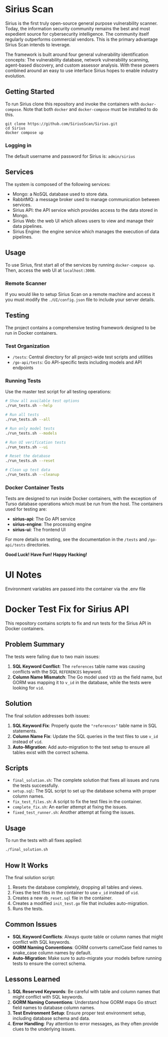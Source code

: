 # Sirius Scan

Sirius is the first truly open-source general purpose vulnerability scanner. Today, the information security community remains the best and most expedient source for cybersecurity intelligence. The community itself regularly outperforms commercial vendors. This is the primary advantage Sirius Scan intends to leverage.

The framework is built around four general vulnerability identification concepts: The vulnerability database, network vulnerability scanning, agent-based discovery, and custom assessor analysis. With these powers combined around an easy to use interface Sirius hopes to enable industry evolution.

## Getting Started

To run Sirius clone this repository and invoke the containers with `docker-compose`. Note that both `docker` and `docker-compose` must be installed to do this.

```
git clone https://github.com/SiriusScan/Sirius.git
cd Sirius
docker compose up
```

### Logging in

The default username and password for Sirius is: `admin/sirius`

## Services

The system is composed of the following services:

- Mongo: a NoSQL database used to store data.
- RabbitMQ: a message broker used to manage communication between services.
- Sirius API: the API service which provides access to the data stored in Mongo.
- Sirius Web: the web UI which allows users to view and manage their data pipelines.
- Sirius Engine: the engine service which manages the execution of data pipelines.

## Usage

To use Sirius, first start all of the services by running `docker-compose up`. Then, access the web UI at `localhost:3000`.

### Remote Scanner

If you would like to setup Sirius Scan on a remote machine and access it you must modify the `./UI/config.json` file to include your server details.

## Testing

The project contains a comprehensive testing framework designed to be run in Docker containers.

### Test Organization

- `/tests`: Central directory for all project-wide test scripts and utilities
- `/go-api/tests`: Go API-specific tests including models and API endpoints

### Running Tests

Use the master test script for all testing operations:

```bash
# Show all available test options
./run_tests.sh --help

# Run all tests
./run_tests.sh --all

# Run only model tests
./run_tests.sh --models

# Run UI verification tests
./run_tests.sh --ui

# Reset the database
./run_tests.sh --reset

# Clean up test data
./run_tests.sh --cleanup
```

### Docker Container Tests

Tests are designed to run inside Docker containers, with the exception of Turso database operations which must be run from the host. The containers used for testing are:

- **sirius-api**: The Go API service
- **sirius-engine**: The processing engine
- **sirius-ui**: The frontend UI

For more details on testing, see the documentation in the `/tests` and `/go-api/tests` directories.

**Good Luck! Have Fun! Happy Hacking!**

# UI Notes

Environment variables are passed into the container via the .env file

# Docker Test Fix for Sirius API

This repository contains scripts to fix and run tests for the Sirius API in Docker containers.

## Problem Summary

The tests were failing due to two main issues:

1. **SQL Keyword Conflict**: The `references` table name was causing conflicts with the SQL `REFERENCES` keyword.
2. **Column Name Mismatch**: The Go model used `VID` as the field name, but GORM was mapping it to `v_id` in the database, while the tests were looking for `vid`.

## Solution

The final solution addresses both issues:

1. **SQL Keyword Fix**: Properly quote the `"references"` table name in SQL statements.
2. **Column Name Fix**: Update the SQL queries in the test files to use `v_id` instead of `vid`.
3. **Auto-Migration**: Add auto-migration to the test setup to ensure all tables exist with the correct schema.

## Scripts

- `final_solution.sh`: The complete solution that fixes all issues and runs the tests successfully.
- `setup.sql`: The SQL script to set up the database schema with proper column names.
- `fix_test_files.sh`: A script to fix the test files in the container.
- `complete_fix.sh`: An earlier attempt at fixing the issues.
- `fixed_test_runner.sh`: Another attempt at fixing the issues.

## Usage

To run the tests with all fixes applied:

```bash
./final_solution.sh
```

## How It Works

The final solution script:

1. Resets the database completely, dropping all tables and views.
2. Fixes the test files in the container to use `v_id` instead of `vid`.
3. Creates a new `db_reset.sql` file in the container.
4. Creates a modified `init_test.go` file that includes auto-migration.
5. Runs the tests.

## Common Issues

- **SQL Keyword Conflicts**: Always quote table or column names that might conflict with SQL keywords.
- **GORM Naming Conventions**: GORM converts camelCase field names to snake_case column names by default.
- **Auto-Migration**: Make sure to auto-migrate your models before running tests to ensure the correct schema.

## Lessons Learned

1. **SQL Reserved Keywords**: Be careful with table and column names that might conflict with SQL keywords.
2. **GORM Naming Conventions**: Understand how GORM maps Go struct field names to database column names.
3. **Test Environment Setup**: Ensure proper test environment setup, including database schema and data.
4. **Error Handling**: Pay attention to error messages, as they often provide clues to the underlying issues.
